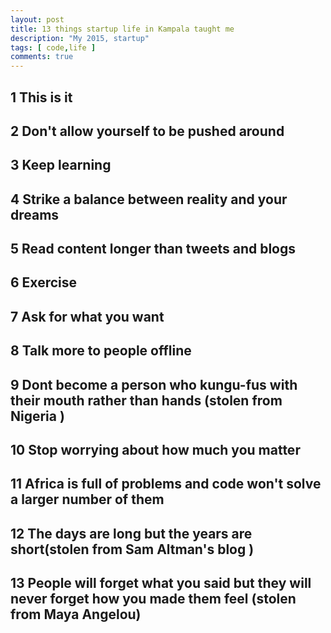 ```yaml
---
layout: post
title: 13 things startup life in Kampala taught me
description: "My 2015, startup"
tags: [ code,life ]
comments: true
---
```


## 1 This is it

## 2 Don't allow yourself to be pushed around

## 3 Keep learning

## 4 Strike a balance between reality and your dreams

## 5 Read content longer than tweets and blogs

## 6 Exercise

## 7 Ask for what you want

## 8 Talk more to people offline

## 9 Dont become a person who kungu-fus with their mouth rather than hands (stolen from Nigeria )

## 10 Stop worrying about how much you matter

## 11 Africa is full of problems and code won't solve a larger number of them

## 12 The days are long but the years are short(stolen from Sam Altman's blog )

## 13 People will forget what you said but they will never forget how you made them feel (stolen from Maya Angelou)

